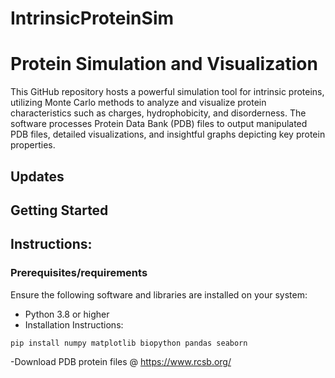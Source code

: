 # IntrinsicProteinSim
# Protein Simulation and Visualization

This GitHub repository hosts a powerful simulation tool for intrinsic proteins, utilizing Monte Carlo methods to analyze and visualize protein characteristics such as charges, hydrophobicity, and disorderness. The software processes Protein Data Bank (PDB) files to output manipulated PDB files, detailed visualizations, and insightful graphs depicting key protein properties.

## Updates

## Getting Started
Instructions:
-


### Prerequisites/requirements

Ensure the following software and libraries are installed on your system:
- Python 3.8 or higher
- Installation Instructions:
```bash
pip install numpy matplotlib biopython pandas seaborn
```
-Download PDB protein files @ https://www.rcsb.org/

